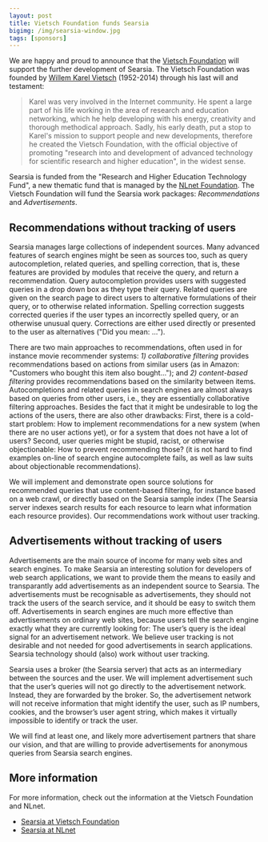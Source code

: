 ```yaml
---
layout: post
title: Vietsch Foundation funds Searsia
bigimg: /img/searsia-window.jpg
tags: [sponsors]
---
```


We are happy and proud to announce that the [Vietsch Foundation][1] will 
support the further development of Searsia. The Vietsch Foundation was 
founded by [Willem Karel Vietsch][2] (1952-2014) through his last will and 
testament: 

> Karel was very involved in the Internet community. He spent a large
> part of his life working in the area of research and education
> networking, which he help developing with his energy, creativity and
> thorough methodical approach. Sadly, his early death, put a stop to
> Karel's mission to support people and new developments, therefore he
> created the Vietsch Foundation, with the official objective of
> promoting "research into and development of advanced technology for
> scientific research and higher education", in the widest sense. 

Searsia is funded from the "Research and Higher Education Technology
Fund", a new thematic fund that is managed by the [NLnet Foundation][3].
The Vietsch Foundation will fund the Searsia work packages: 
*Recommendations* and *Advertisements*.

## Recommendations without tracking of users 

Searsia manages large collections of independent sources. Many advanced
features of search engines might be seen as sources too, such as query
autocompletion, related queries, and spelling correction, that is, these
features are provided by modules that receive the query, and return a
recommendation. Query autocompletion provides users with suggested
queries in a drop down box as they type their query.  Related queries
are given on the search page to direct users to alternative formulations
of their query, or to otherwise related information. Spelling correction
suggests corrected queries if the user types an incorrectly spelled
query, or an otherwise unusual query. Corrections are either used
directly or presented to the user as alternatives ("Did you mean: ...").

There are two main approaches to recommendations, often used in for
instance movie recommender systems: 
*1) collaborative filtering* provides recommendations based on actions 
from similar users (as in Amazon: "Customers who bought this item also 
bought..."); and 
*2) content-based filtering* provides recommendations based on the 
similarity between items. 
Autocompletions and related queries in search engines are almost
always based on queries from other users, i.e., they are essentially
collaborative filtering approaches. Besides the fact that it might be
undesirable to log the actions of the users, there are also other
drawbacks: First, there is a cold-start problem: How to implement
recommendations for a new system (when there are no user actions yet),
or for a system that does not have a lot of users? Second, user queries
might be stupid, racist, or otherwise objectionable: How to prevent
recommending those? (it is not hard to find examples on-line of search
engine autocomplete fails, as well as law suits about objectionable
recommendations).

We will implement and demonstrate open source solutions for recommended
queries that use content-based filtering, for instance based on a web
crawl, or directly based on the Searsia sample index (The Searsia server
indexes search results for each resource to learn what information each
resource provides). Our recommendations work without user tracking.


## Advertisements without tracking of users

Advertisements are the main source of income for many web sites and
search engines. To make Searsia an interesting solution for developers
of web search applications, we want to provide them the means to easily
and transparantly add advertisements as an independent source to
Searsia. The advertisements must be recognisable as advertisements, they
should not track the users of the search service, and it should be easy
to switch them off. Advertisements in search engines are much more
effective than advertisements on ordinary web sites, because users tell
the search engine exactly what they are currently looking for: The
user’s query is the ideal signal for an advertisement network. We
believe user tracking is not desirable and not needed for good
advertisements in search applications. Searsia technology should (also)
work without user tracking.

Searsia uses a broker (the Searsia server) that acts as an intermediary
between the sources and the user. We will implement advertisement such
that the user’s queries will not go directly to the advertisement
network. Instead, they are forwarded by the broker. So, the
advertisement network will not receive information that might identify
the user, such as IP numbers, cookies, and the browser’s user agent
string, which makes it virtually impossible to identify or track the user.

We will find at least one, and likely more advertisement partners that
share our vision, and that are willing to provide advertisements for
anonymous queries from Searsia search engines.

## More information

For more information, check out the information at the Vietsch Foundation
and NLnet.

* [Searsia at Vietsch Foundation][4]
* [Searsia at NLnet][5]

[1]: http://www.vietsch-foundation.org "Vietsch Foundation"
[2]: https://nl.wikipedia.org/wiki/Karel_Vietsch "Karel Vietsch"
[3]: https://nlnet.nl "NLNet Foundation"
[4]: http://www.vietsch-foundation.org/project-searsia/504553992 "Searsia at Vietsch Foundation"
[5]: https://nlnet.nl/project/searsia/ "Searsia at NLnet"
